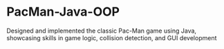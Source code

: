 # PacMan-Java-OOP
Designed and implemented the classic Pac-Man game using Java, showcasing skills in game logic, collision detection, and GUI development
